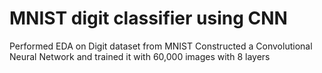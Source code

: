 # MNIST digit classifier using CNN 
Performed EDA on Digit dataset from MNIST
Constructed a Convolutional Neural Network and trained it with 60,000 images with 8 layers  
